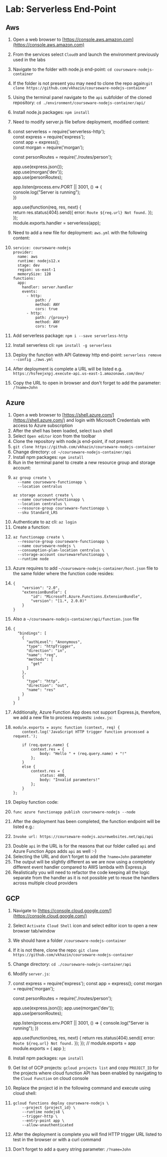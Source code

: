 # Lab: Serverless End-Point

## Aws

1. Open a web browser to [https://console.aws.amazon.com](https://console.aws.amazon.com)
2. From the services select `Cloud9` and launch the environment previously used in the labs
3. Navigate to the folder with node.js end-point: `cd courseware-nodejs-container`
4. If the folder is not present you may need to clone the repo again:`git clone https://github.com/vkhazin/courseware-nodejs-container`
5. Using the terminal panel navigate to the `api` subfolder of the cloned repository: `cd ./environment/courseware-nodejs-container/api/`
6. Install node.js packages: `npm install`
7. Need to modify server.js file before deployment, modified content:
8. const serverless = require\('serverless-http'\);  
   const express = require\('express'\);  
   const app = express\(\);  
   const morgan = require\('morgan'\);

   const personRoutes = require\('./routes/person'\);

   app.use\(express.json\(\)\);  
   app.use\(morgan\('dev'\)\);  
   app.use\(personRoutes\);

   app.listen\(process.env.PORT \|\| 3001, \(\) =&gt; {  
       console.log\("Server is running"\);  
   }\)

   app.use\(function\(req, res, next\) {  
       return res.status\(404\).send\({ error: `Route ${req.url} Not found.` }\);  
   }\);  
   module.exports.handler = serverless\(app\);

9. Need to add a new file for deployment:  `aws.yml` with the following content:

10. ```
    service: courseware-nodejs
    provider:
      name: aws
      runtime: nodejs12.x
      stage: dev
      region: us-east-1
      memorySize: 128
    functions:
      app:
        handler: server.handler
        events: 
          - http: 
              path: /
              method: ANY
              cors: true
          - http: 
              path: /{proxy+}
              method: ANY
              cors: true
    ```
11. Add serverless package: `npm i --save serverless-http`
12. Install serverless cli: `npm install -g serverless`
13. Deploy the function with API Gateway http end-point: `serverless remove --config ./aws.yml`
14. After deployment is complete a URL will be listed e.g. `https://hsfeejxnpj.execute-api.us-east-1.amazonaws.com/dev/`
15. Copy the URL to open in browser and don't forget to add the parameter: `/?name=John`

## Azure

1. Open a web browser to [https://shell.azure.com/](https://shell.azure.com/) and login with Microsoft Credentials with access to Azure subscription
2. After the shell has been loaded, select `bash` shell
3. Select `Open editor` icon from the toolbar
4. Clone the repository with node.js end-point, if not present:
5. `git clone https://github.com/vkhazin/courseware-nodejs-container`
6. Change directory: `cd ~/courseware-nodejs-container/api`
7. Install npm packages: `npm install`
8. Run in the terminal panel to create a new resource group and storage account:
9. ```
   az group create \
     --name courseware-functionapp \
     --location centralus

   az storage account create \
     --name coursewarefunctionapp \
     --location centralus \
     --resource-group courseware-functionapp \
     --sku Standard_LRS
   ```
10. Authenticate to az cli: `az login`
11. Create a function:
12. ```
    az functionapp create \
      --resource-group courseware-functionapp \
      --name courseware-nodejs \
      --consumption-plan-location centralus \
      --storage-account coursewarefunctionapp \
      --runtime node
    ```
13. Azure requires to add `~/courseware-nodejs-container/host.json` file to the same folder where the function code resides:
14. ```
    {
        "version": "2.0",
        "extensionBundle": {
            "id": "Microsoft.Azure.Functions.ExtensionBundle",
            "version": "[1.*, 2.0.0)"
        }
    }
    ```
15. Also a `~/courseware-nodejs-container/api/function.json` file
16. ```
    {
      "bindings": [
        {
          "authLevel": "Anonymous",
          "type": "httpTrigger",
          "direction": "in",
          "name": "req",
          "methods": [
            "get"
          ]
        },
        {
          "type": "http",
          "direction": "out",
          "name": "res"
        }
      ]
    }
    ```
17. Additionally, Azure Function App does not support Express.js, therefore, we add a new file to process requests: `index.js`:
18. ```
    module.exports = async function (context, req) {
        context.log('JavaScript HTTP trigger function processed a request.');

        if (req.query.name) {
            context.res = {
                body: "Hello " + (req.query.name) + "!"
            };
        }
        else {
            context.res = {
                status: 400,
                body: "Invalid parameters!"
            };
        }
    };
    ```
19. Deploy function code:
20. ```
    func azure functionapp publish courseware-nodejs --node
    ```
21. After the deployment has been completed, the function endpoint will be listed e.g.:
22. ```
    Invoke url: https://courseware-nodejs.azurewebsites.net/api/api
    ```
23. Double `api` in the URL is for the reasons that our folder called `api` and Azure Function Apps adds `api` as well :-\)
24. Selecting the URL and don't forget to add the `?name=John` parameter
25. The output will be slightly different as we are now using a completely different event handler compared to AWS lambda with Express.js
26. Realistically you will need to refactor the code keeping all the logic separate from the handler as it is not possible yet to reuse the handlers across multiple cloud providers

## GCP

1. Navigate to [https://console.cloud.google.com/](https://console.cloud.google.com/)
2. Select `Activate Cloud Shell` icon and select editor icon to open a new browser tab/window
3. We should have a folder `/courseware-nodejs-container` 
4. If it is not there, clone the repo: `git clone https://github.com/vkhazin/courseware-nodejs-container`
5. Change directory: `cd ./courseware-nodejs-container/api`
6. Modify `server.js`:
7. 
    const express = require('express');
    const app = express();
    const morgan = require('morgan');

    const personRoutes = require('./routes/person');

    app.use(express.json());
    app.use(morgan('dev'));
    app.use(personRoutes);

    app.listen(process.env.PORT || 3001, () => {
        console.log("Server is running");
    })

    app.use(function(req, res, next) {
        return res.status(404).send({ error: `Route ${req.url} Not found.` });
    });
    // module.exports = app
    module.exports = {
         app
     };

1. Install npm packages: `npm install`
2. Get list of GCP projects: `gcloud projects list` and copy `PROJECT_ID` for the projects where cloud function API has been enabled by navigating to the `Cloud Function` on cloud console
3. Replace the project id in the following command and execute using cloud shell:
4. ```
   gcloud functions deploy courseware-nodejs \
       --project {project_id} \
       --runtime nodejs8 \
       --trigger-http \
       --entry-point app \
       --allow-unauthenticated
   ```
5. After the deployment is complete you will find HTTP trigger URL listed to test in the browser or with a curl command
6. Don't forget to add a query string parameter: `/?name=John`



